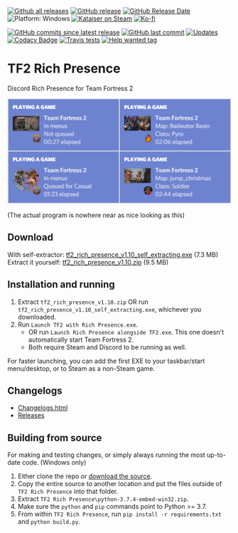 [![Github all releases](https://img.shields.io/github/downloads/Kataiser/tf2-rich-presence/total.svg)](https://www.somsubhra.com/github-release-stats/?username=Kataiser&repository=tf2-rich-presence)
[![GitHub release](https://img.shields.io/github/release/Kataiser/tf2-rich-presence.svg)](https://GitHub.com/Kataiser/tf2-rich-presence/releases/)
[![GitHub Release Date](https://img.shields.io/github/release-date/Kataiser/tf2-rich-presence.svg)](https://GitHub.com/Kataiser/tf2-rich-presence/releases/)
![Platform: Windows](https://img.shields.io/badge/platform-Windows-lightgrey?cacheSeconds=100000)
[![Kataiser on Steam](https://img.shields.io/badge/Steam-Kataiser-blue?logo=Steam)](https://steamcommunity.com/id/mechkataiser)
[![Ko-fi](https://img.shields.io/badge/Ko--fi-Kataiser-29ABE0?logo=Ko-fi)](https://ko-fi.com/kataiser)

[![GitHub commits since latest release](https://img.shields.io/github/commits-since/Kataiser/tf2-rich-presence/latest)](https://github.com/Kataiser/tf2-rich-presence/commits/master)
[![GitHub last commit](https://img.shields.io/github/last-commit/Kataiser/tf2-rich-presence.svg)](https://github.com/Kataiser/tf2-rich-presence/commits/master)
[![Updates](https://pyup.io/repos/github/Kataiser/tf2-rich-presence/shield.svg)](https://pyup.io/repos/github/Kataiser/tf2-rich-presence/)
[![Codacy Badge](https://api.codacy.com/project/badge/Grade/18a048d3a05e4815b247d886abef575f)](https://www.codacy.com/app/Kataiser/tf2-rich-presence?utm_source=github.com&amp;utm_medium=referral&amp;utm_content=Kataiser/tf2-rich-presence&amp;utm_campaign=Badge_Grade)
[![Travis tests](https://img.shields.io/travis/Kataiser/tf2-rich-presence/master?label=tests&logo=Travis)](https://travis-ci.org/Kataiser/tf2-rich-presence)
[![Help wanted tag](https://img.shields.io/github/labels/Kataiser/tf2-rich-presence/help%20wanted?cacheSeconds=100000)](https://github.com/Kataiser/tf2-rich-presence/issues?q=is%3Aissue+is%3Aopen+sort%3Aupdated-desc+label%3A%22help+wanted%22)

# TF2 Rich Presence
Discord Rich Presence for Team Fortress 2

![Preview image](preview.png)

(The actual program is nowhere near as nice looking as this)

## Download
With self-extractor: [tf2_rich_presence_v1.10_self_extracting.exe](https://github.com/Kataiser/tf2-rich-presence/releases/download/v1.10/tf2_rich_presence_v1.10_self_extracting.exe) (7.3 MB)  
Extract it yourself: [tf2_rich_presence_v1.10.zip](https://github.com/Kataiser/tf2-rich-presence/releases/download/v1.10/tf2_rich_presence_v1.10.zip) (9.5 MB)

## Installation and running
1. Extract `tf2_rich_presence_v1.10.zip` OR run `tf2_rich_presence_v1.10_self_extracting.exe`, whichever you downloaded.
2. Run `Launch TF2 with Rich Presence.exe`.
	- OR run `Launch Rich Presence alongside TF2.exe`. This one doesn't automatically start Team Fortress 2.
	- Both require Steam and Discord to be running as well.

For faster launching, you can add the first EXE to your taskbar/start menu/desktop, or to Steam as a non-Steam game.

## Changelogs
- [Changelogs.html](https://htmlpreview.github.io/?https://github.com/Kataiser/tf2-rich-presence/blob/master/Changelogs.html)
- [Releases](https://github.com/Kataiser/tf2-rich-presence/releases)

## Building from source
For making and testing changes, or simply always running the most up-to-date code. (Windows only)
1. Either clone the repo or [download the source](https://github.com/Kataiser/tf2-rich-presence/archive/master.zip).
2. Copy the entire source to another location and put the files outside of `TF2 Rich Presence` into that folder.
3. Extract `TF2 Rich Presence\python-3.7.4-embed-win32.zip`.
4. Make sure the `python` and `pip` commands point to Python >= 3.7.
4. From within `TF2 Rich Presence`, run `pip install -r requirements.txt` and `python build.py`.
